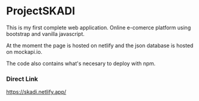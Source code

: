 # ProjectSKADI

This is my first complete web application. Online e-comerce platform using bootstrap and vanilla javascript.

At the moment the page is hosted on netlify and the json database is hosted on mockapi.io.

The code also contains what's necesary to deploy with npm.

### Direct Link

https://skadi.netlify.app/

<!--

### Project init

`$ npm init`

### Install JSON Server

`$ npm install --save json-server`
`$ npm install -g json-server`

### Start JSON server:

`$ json-server --watch api/db.json`

### Start development server

`$ npm install -g serve` or `$ npm install --save serve`
`$ serve` -->
